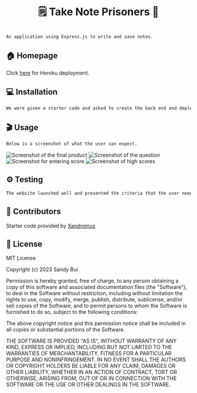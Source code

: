 <h1 align="center">🗒️ Take Note Prisoners 📝</h1>

```sh

An application using Express.js to write and save notes.

```

## 🏠 Homepage

Click [here](XXX) for Heroku deployment.

## 💻 Installation

```sh
We were given a starter code and asked to create the back end and deploy on Heroku

```
## 🎬 Usage

```sh
Below is a screenshot of what the user can expect.
```
![Screenshot of the final product](XXX)
![Screenshot of the question](XXX)
![Screenshot for entering score](XXX)
![Screenshot of high scores](XXX)

## ⚙️ Testing

```sh
The website launched well and presented the criteria that the user needs.
```

## 🤝 Contributors

Starter code provided by [Xandromus](https://github.com/Xandromus)

## 📝 License

MIT License

Copyright (c) 2023 Sandy Bui

Permission is hereby granted, free of charge, to any person obtaining a copy of this software and associated documentation files (the "Software"), to deal in the Software without restriction, including without limitation the rights to use, copy, modify, merge, publish, distribute, sublicense, and/or sell copies of the Software, and to permit persons to whom the Software is furnished to do so, subject to the following conditions:

The above copyright notice and this permission notice shall be included in all copies or substantial portions of the Software.

THE SOFTWARE IS PROVIDED "AS IS", WITHOUT WARRANTY OF ANY KIND, EXPRESS OR IMPLIED, INCLUDING BUT NOT LIMITED TO THE WARRANTIES OF MERCHANTABILITY, FITNESS FOR A PARTICULAR PURPOSE AND NONINFRINGEMENT. IN NO EVENT SHALL THE AUTHORS OR COPYRIGHT HOLDERS BE LIABLE FOR ANY CLAIM, DAMAGES OR OTHER LIABILITY, WHETHER IN AN ACTION OF CONTRACT, TORT OR OTHERWISE, ARISING FROM, OUT OF OR IN CONNECTION WITH THE SOFTWARE OR THE USE OR OTHER DEALINGS IN THE SOFTWARE.
